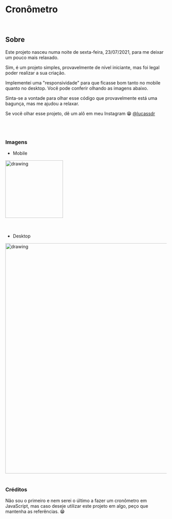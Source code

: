 # Cronômetro

<br>

##  Sobre

Este projeto nasceu numa noite de sexta-feira, 23/07/2021, para me deixar um pouco mais relaxado.

Sim, é um projeto simples, provavelmente de nível iniciante, mas foi legal poder realizar a sua criação.

Implementei uma "responsividade" para que ficasse bom tanto no mobile quanto no desktop. Você pode conferir olhando as imagens abaixo.

Sinta-se a vontade para olhar esse código que provavelmente está uma bagunça, mas me ajudou a relaxar.

Se você olhar esse projeto, dê um alô em meu Instagram 😁
[@lucassdr](www.instagram.com/lucassdr)

<br>
<br>

### Imagens


-   Mobile

<img src="https://user-images.githubusercontent.com/37233271/126854408-be5a6a27-dcd2-49b2-8205-be0e46e35974.png" alt="drawing" width="180"/>

<br>
<br>
<br>

-   Desktop

<img src="https://user-images.githubusercontent.com/37233271/126854489-dd4fc524-eb18-41b7-9001-a46e0856dff8.png" alt="drawing" width="720"/>

<br>
<br>

### Créditos

Não sou o primeiro e nem serei o último a fazer um cronômetro em JavaScript, mas caso deseje utilizar este projeto em algo, peço que mantenha as referências. 😁

<br>
<br>